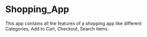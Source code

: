 # Shopping_App
This app contains all the features of a shopping app like different Categories, Add to Cart, Checkout, Search items.


